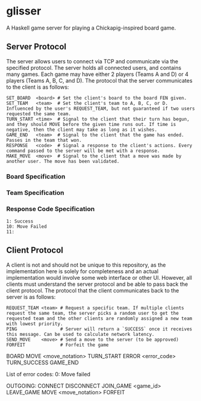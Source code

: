 # glisser

A Haskell game server for playing a Chickapig-inspired board game.

## Server Protocol

The server allows users to connect via TCP and communicate via the specified protocol. The server holds all connected users, and contains many games. Each game may have either 2 players (Teams A and D) or 4 players (Teams A, B, C, and D). The protocol that the server communicates to the client is as follows:

```
SET_BOARD  <board> # Set the client's board to the board FEN given.
SET_TEAM   <team>  # Set the client's team to A, B, C, or D. Influenced by the user's REQUEST_TEAM, but not guaranteed if two users requested the same team.
TURN_START <time>  # Signal to the client that their turn has begun, and they should MOVE before the given time runs out. If time is negative, then the client may take as long as it wishes.
GAME_END   <team>  # Signal to the client that the game has ended. Passes in the team that won.
RESPONSE   <code>  # Signal a response to the client's actions. Every command passed to the server will be met with a response.
MAKE_MOVE  <move>  # Signal to the client that a move was made by another user. The move has been validated.
```

### Board Specification

### Team Specification

### Response Code Specification

```
1: Success
10: Move Failed
11: 
```

## Client Protocol

A client is not and should not be unique to this repository, as the implementation here is solely for completeness and an actual implementation would involve some web interface or other UI. However, all clients must understand the server protocol and be able to pass back the client protocol. The protocol that the client communicates back to the server is as follows:

```
REQUEST_TEAM <team> # Request a specific team. If multiple clients request the same team, the server picks a random user to get the requested team and the other clients are randomly assigned a new team with lowest priority.
PING                # Server will return a `SUCCESS` once it receives this message. Can be used to calculate network latency.
SEND_MOVE    <move> # Send a move to the server (to be approved)
FORFEIT             # Forfeit the game
```



BOARD <FEN>
MOVE <move_notation> 
TURN_START
ERROR <error_code>
TURN_SUCCESS
GAME_END <winner>

List of error codes:
0: Move failed

OUTGOING:
CONNECT
DISCONNECT
JOIN_GAME <game_id>
LEAVE_GAME
MOVE <move_notation> 
FORFEIT

